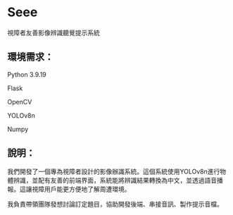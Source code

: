 # Seee
視障者友善影像辨識聽覺提示系統

## 環境需求：
Python 3.9.19

Flask

OpenCV

YOLOv8n

Numpy

## 說明：
我們開發了一個專為視障者設計的影像辦識系統。這個系統使用YOLOv8n進行物體辨識，並配有友善的前端界面，系統能將辨識結果轉換為中文，並透過語音播報。這讓視障用戶能更方便地了解周遭環境。

我負責帶領團隊發想討論訂定題目，協助開發後端、串接音訊、製作提示音檔。
